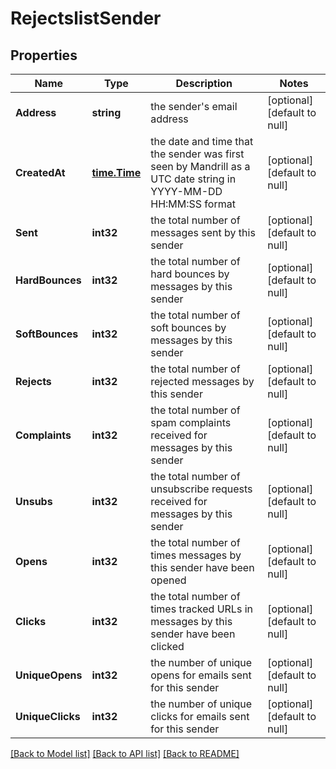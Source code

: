 # RejectslistSender

## Properties
Name | Type | Description | Notes
------------ | ------------- | ------------- | -------------
**Address** | **string** | the sender&#x27;s email address | [optional] [default to null]
**CreatedAt** | [**time.Time**](time.Time.md) | the date and time that the sender was first seen by Mandrill as a UTC date string in YYYY-MM-DD HH:MM:SS format | [optional] [default to null]
**Sent** | **int32** | the total number of messages sent by this sender | [optional] [default to null]
**HardBounces** | **int32** | the total number of hard bounces by messages by this sender | [optional] [default to null]
**SoftBounces** | **int32** | the total number of soft bounces by messages by this sender | [optional] [default to null]
**Rejects** | **int32** | the total number of rejected messages by this sender | [optional] [default to null]
**Complaints** | **int32** | the total number of spam complaints received for messages by this sender | [optional] [default to null]
**Unsubs** | **int32** | the total number of unsubscribe requests received for messages by this sender | [optional] [default to null]
**Opens** | **int32** | the total number of times messages by this sender have been opened | [optional] [default to null]
**Clicks** | **int32** | the total number of times tracked URLs in messages by this sender have been clicked | [optional] [default to null]
**UniqueOpens** | **int32** | the number of unique opens for emails sent for this sender | [optional] [default to null]
**UniqueClicks** | **int32** | the number of unique clicks for emails sent for this sender | [optional] [default to null]

[[Back to Model list]](../README.md#documentation-for-models) [[Back to API list]](../README.md#documentation-for-api-endpoints) [[Back to README]](../README.md)

